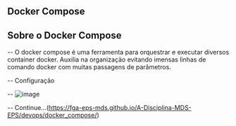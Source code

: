 ## Docker Compose 

## Sobre o Docker Compose 

-- O docker compose é uma ferramenta para orquestrar e executar diversos container docker. Auxilia na organização evitando imensas linhas de comando docker com muitas passagens de parâmetros.


-- Configuração 

-- ![image](https://user-images.githubusercontent.com/91700668/226699149-20134610-9c50-4090-a44e-a5be42c1a288.png)

-- Continue...(https://fga-eps-mds.github.io/A-Disciplina-MDS-EPS/devops/docker_compose/)

